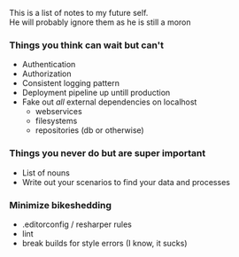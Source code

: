 This is a list of notes to my future self.  
He will probably ignore them as he is still a moron

### Things you think can wait but can't

  - Authentication
  - Authorization
  - Consistent logging pattern
  - Deployment pipeline up untill production
  - Fake out *all* external dependencies on localhost
    - webservices
    - filesystems
    - repositories (db or otherwise)

### Things you never do but are super important

  - List of nouns
  - Write out your scenarios to find your data and processes

### Minimize bikeshedding

  - .editorconfig / resharper rules
  - lint
  - break builds for style errors (I know, it sucks)  
